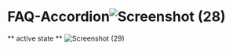 # FAQ-Accordion![Screenshot (28)](https://github.com/Armaghan-M/FAQ-Accordion/assets/141311324/1f6994c0-711e-4937-94fe-90bc29ffe996)
** active state **
![Screenshot (29)](https://github.com/Armaghan-M/FAQ-Accordion/assets/141311324/b2ce41a5-17d9-4976-a16f-74cfeb5bec3e)
